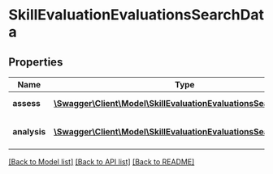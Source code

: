 # SkillEvaluationEvaluationsSearchData

## Properties
Name | Type | Description | Notes
------------ | ------------- | ------------- | -------------
**assess** | [**\Swagger\Client\Model\SkillEvaluationEvaluationsSearchAssess**](SkillEvaluationEvaluationsSearchAssess.md) | Array of assessments | 
**analysis** | [**\Swagger\Client\Model\SkillEvaluationEvaluationsSearchAnalysis**](SkillEvaluationEvaluationsSearchAnalysis.md) | Array of skills by states | 

[[Back to Model list]](../README.md#documentation-for-models) [[Back to API list]](../README.md#documentation-for-api-endpoints) [[Back to README]](../README.md)


